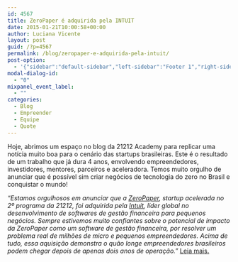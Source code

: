 ```yaml
---
id: 4567
title: ZeroPaper é adquirida pela INTUIT
date: 2015-01-21T10:00:58+00:00
author: Luciana Vicente
layout: post
guid: /?p=4567
permalink: /blog/zeropaper-e-adquirida-pela-intuit/
post-option:
  - '{"sidebar":"default-sidebar","left-sidebar":"Footer 1","right-sidebar":"Footer 1","page-title":"","page-caption":""}'
modal-dialog-id:
  - "0"
mixpanel_event_label:
  - ""
categories:
  - Blog
  - Empreender
  - Equipe
  - Quote
---
```

<div id=":28.ma" class="Mu SP">
  <p id=":28.co">
    Hoje, abrimos um espaço no blog da 21212 Academy para replicar uma notícia muito boa para o cenário das startups brasileiras. Este é o resultado de um trabalho que já dura 4 anos, envolvendo empreendedores, investidores, mentores, parceiros e aceleradora. Temos muito orgulho de anunciar que é possível sim criar negócios de tecnologia do zero no Brasil e conquistar o mundo!
  </p>
</div>

_&#8220;Estamos orgulhosos em anunciar que a <a title="ZeroPaper" href="https://zeropaper.com.br/" target="_blank">ZeroPaper</a>, startup acelerada no 2º programa da 21212, foi adquirida pela <a title="Intuit" href="http://www.intuit.com/" target="_blank">Intuit</a>, líder global no desenvolvimento de softwares de gestão financeira para pequenos negócios. Sempre estivemos muito confiantes sobre o potencial de impacto da ZeroPaper como um software de gestão financeira, por resolver um problema real de milhões de micro e pequenos empreendedores. Acima de tudo, essa aquisição demonstra o quão longe empreendedores brasileiros podem chegar depois de apenas dois anos de operação.&#8221;_ <a title="ZeroPaper blog da 21212" href="http://21212.com/blog/zeropaper-e-adquirida-pela-intuit/" target="_blank">Leia mais.</a>

&nbsp;

&nbsp;

&nbsp;